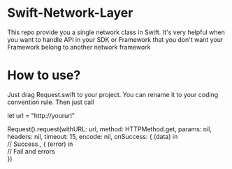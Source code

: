# Swift-Network-Layer
This repo provide you a single network class in Swift. It's very helpful when you want to handle API in your SDK or Framework that you don't want your Framework belong to another network framework

# How to use?
Just drag Request.swift to your project. You can rename it to your coding convention rule. 
Then just call  

let url = "http://yoururl" </br>


Request().request(withURL: url, method: HTTPMethod.get, params: nil, headers: nil, timeout: 15, encode: nil, onSuccess: { (data) in  </br>
  // Success
, { (error) in  </br>
  // Fail and errors  </br>
})

